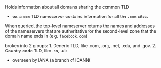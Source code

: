 
Holds information about all domains sharing the common TLD
- ex. a `com` TLD nameserver contains information for all the `.com` sites.

When queried, the top-level nameserver returns the names and addresses of the nameservers that are authoritative for the second-level zone that the domain name ends in (e.g. `facebook.com`)

broken into 2 groups:
	1. Generic TLD, like .com, .org, .net, .edu, and .gov.
	2. Country code TLD, like .ca, .uk

- overseen by IANA (a branch of ICANN)
